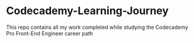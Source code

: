 # Codecademy-Learning-Journey
This repo contains all my work completed while studying the Codecademy Pro Front-End Engineer career path

